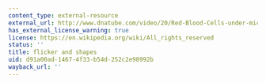 ```yaml
---
content_type: external-resource
external_url: http://www.dnatube.com/video/20/Red-Blood-Cells-under-microscope
has_external_license_warning: true
license: https://en.wikipedia.org/wiki/All_rights_reserved
status: ''
title: flicker and shapes
uid: d91a00ad-1467-4f33-b54d-252c2e98992b
wayback_url: ''
---
```


